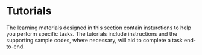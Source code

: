 # Tutorials

The learning materials designed in this section contain insturctions to help you perform specific tasks. The tutorials include instructions and the supporting sample codes, where necessary, will aid to complete a task end-to-end.


